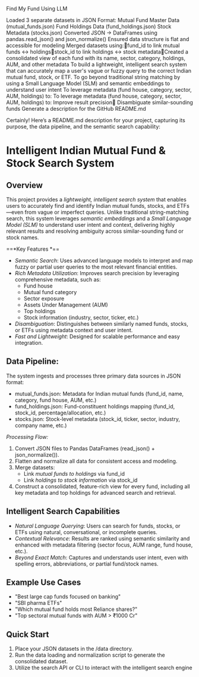 Find My Fund Using LLM

Loaded 3 separate datasets in JSON Format:
Mutual Fund Master Data (mutual_funds.json)
Fund Holdings Data (fund_holdings.json)
Stock Metadata (stocks.json)
Converted JSON → DataFrames using pandas.read_json() and json_normalize()
Ensured data structure is flat and accessible for modeling
Merged datasets using:fund_id to link mutual funds ↔ holdingsstock_id to link holdings ↔ stock metadataCreated a consolidated view of each fund with its name, sector, category, holdings, AUM, and other metadata  To build a lightweight, intelligent search system that can accurately map a user's vague or fuzzy query to the correct Indian mutual fund, stock, or ETF.
To go beyond traditional string matching by using a Small Language Model (SLM) and semantic embeddings to understand user intent
To leverage metadata (fund house, category, sector, AUM, holdings) to:
To leverage metadata (fund house, category, sector, AUM, holdings) to:
Improve result precision
Disambiguate similar-sounding funds  Generate a description for the GitHub README.md

Certainly! Here’s a README.md description for your project, capturing its purpose, the data pipeline, and the semantic search capability:

# Intelligent Indian Mutual Fund & Stock Search System

## Overview

This project provides a *lightweight, intelligent search system* that enables users to accurately find and identify Indian mutual funds, stocks, and ETFs—even from vague or imperfect queries. Unlike traditional string-matching search, this system leverages *semantic embeddings* and a *Small Language Model (SLM)* to understand user intent and context, delivering highly relevant results and resolving ambiguity across similar-sounding fund or stock names.

==*Key Features *==

- *Semantic Search*: Uses advanced language models to interpret and map fuzzy or partial user queries to the most relevant financial entities.
- *Rich Metadata Utilization*: Improves search precision by leveraging comprehensive metadata, such as:
  - Fund house
  - Mutual fund category
  - Sector exposure
  - Assets Under Management (AUM)
  - Top holdings
  - Stock information (industry, sector, ticker, etc.)
- *Disambiguation*: Distinguishes between similarly named funds, stocks, or ETFs using metadata context and user intent.
- *Fast and Lightweight*: Designed for scalable performance and easy integration.

## Data Pipeline:

The system ingests and processes three primary data sources in JSON format:
- mutual_funds.json: Metadata for Indian mutual funds (fund_id, name, category, fund house, AUM, etc.)
- fund_holdings.json: Fund-constituent holdings mapping (fund_id, stock_id, percentage/allocation, etc.)
- stocks.json: Stock-level metadata (stock_id, ticker, sector, industry, company name, etc.)

*Processing Flow:*
1. Convert JSON files to Pandas DataFrames (read_json() + json_normalize()).
2. Flatten and normalize all data for consistent access and modeling.
3. Merge datasets:
   - Link *mutual funds to holdings* via fund_id
   - Link *holdings to stock information* via stock_id
4. Construct a consolidated, feature-rich view for every fund, including all key metadata and top holdings for advanced search and retrieval.

## Intelligent Search Capabilities

- *Natural Language Querying*: Users can search for funds, stocks, or ETFs using natural, conversational, or incomplete queries.
- *Contextual Relevance*: Results are ranked using semantic similarity and enhanced with metadata filtering (sector focus, AUM range, fund house, etc.).
- *Beyond Exact Match*: Captures and understands user intent, even with spelling errors, abbreviations, or partial fund/stock names.

## Example Use Cases

- "Best large cap funds focused on banking"
- "SBI pharma ETFs"
- "Which mutual fund holds most Reliance shares?"
- "Top sectoral mutual funds with AUM > ₹1000 Cr"

## Quick Start

1. Place your JSON datasets in the /data directory.
2. Run the data loading and normalization script to generate the consolidated dataset.
3. Utilize the search API or CLI to interact with the intelligent search engine
